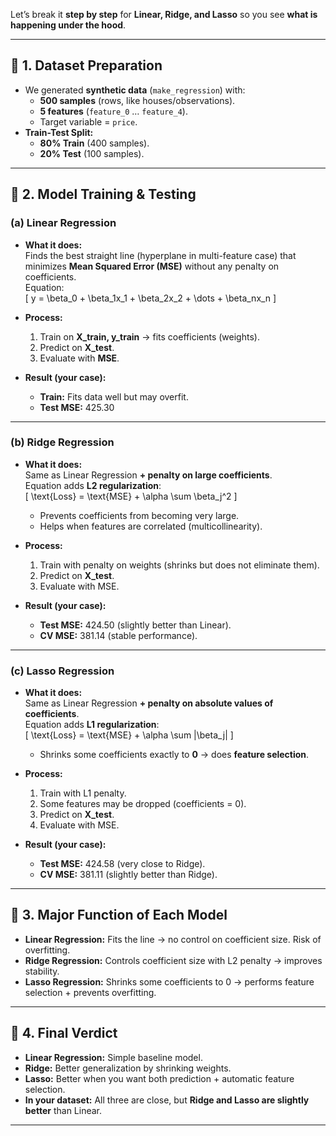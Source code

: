 Let’s break it **step by step** for **Linear, Ridge, and Lasso** so you see **what is happening under the hood**.  

---

## 🔹 1. Dataset Preparation
- We generated **synthetic data** (`make_regression`) with:
  - **500 samples** (rows, like houses/observations).  
  - **5 features** (`feature_0` … `feature_4`).  
  - Target variable = `price`.  
- **Train-Test Split:**
  - **80% Train** (400 samples).  
  - **20% Test** (100 samples).  

---

## 🔹 2. Model Training & Testing

### **(a) Linear Regression**
- **What it does:**  
  Finds the best straight line (hyperplane in multi-feature case) that minimizes **Mean Squared Error (MSE)** without any penalty on coefficients.  
  Equation:  
  \[
  y = \beta_0 + \beta_1x_1 + \beta_2x_2 + \dots + \beta_nx_n
  \]

- **Process:**  
  1. Train on **X_train, y_train** → fits coefficients (weights).  
  2. Predict on **X_test**.  
  3. Evaluate with **MSE**.  

- **Result (your case):**  
  - **Train:** Fits data well but may overfit.  
  - **Test MSE:** 425.30  

---

### **(b) Ridge Regression**
- **What it does:**  
  Same as Linear Regression **+ penalty on large coefficients**.  
  Equation adds **L2 regularization**:  
  \[
  \text{Loss} = \text{MSE} + \alpha \sum \beta_j^2
  \]
  - Prevents coefficients from becoming very large.  
  - Helps when features are correlated (multicollinearity).  

- **Process:**  
  1. Train with penalty on weights (shrinks but does not eliminate them).  
  2. Predict on **X_test**.  
  3. Evaluate with MSE.  

- **Result (your case):**  
  - **Test MSE:** 424.50 (slightly better than Linear).  
  - **CV MSE:** 381.14 (stable performance).  

---

### **(c) Lasso Regression**
- **What it does:**  
  Same as Linear Regression **+ penalty on absolute values of coefficients**.  
  Equation adds **L1 regularization**:  
  \[
  \text{Loss} = \text{MSE} + \alpha \sum |\beta_j|
  \]
  - Shrinks some coefficients exactly to **0** → does **feature selection**.  

- **Process:**  
  1. Train with L1 penalty.  
  2. Some features may be dropped (coefficients = 0).  
  3. Predict on **X_test**.  
  4. Evaluate with MSE.  

- **Result (your case):**  
  - **Test MSE:** 424.58 (very close to Ridge).  
  - **CV MSE:** 381.11 (slightly better than Ridge).  

---

## 🔹 3. Major Function of Each Model
- **Linear Regression:** Fits the line → no control on coefficient size. Risk of overfitting.  
- **Ridge Regression:** Controls coefficient size with L2 penalty → improves stability.  
- **Lasso Regression:** Shrinks some coefficients to 0 → performs feature selection + prevents overfitting.  

---

## 🔹 4. Final Verdict
- **Linear Regression:** Simple baseline model.  
- **Ridge:** Better generalization by shrinking weights.  
- **Lasso:** Better when you want both prediction + automatic feature selection.  
- **In your dataset:** All three are close, but **Ridge and Lasso are slightly better** than Linear.  

---
